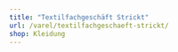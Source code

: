 ```yaml
---
title: "Textilfachgeschäft Strickt"
url: /varel/textilfachgeschaeft-strickt/
shop: Kleidung
---
```

